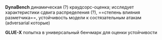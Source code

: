 **DynaBench**
динамическая (?) краудсорс-оценка; исследует характеристики сдвига распределения (?), ==степень влияния разметчика==, устойчивость модели к состязательным атакам (adversarial которые)

**GLUE-X**
попытка в универсальный бенчмарк для оценки устойчивости